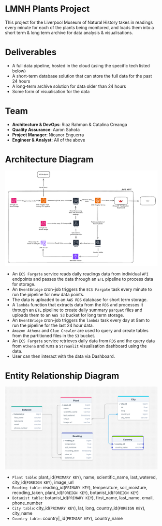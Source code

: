 # LMNH Plants Project

This project for the Liverpool Museum of Natural History takes in readings every minute
for each of the plants being monitored, and loads them into a short term & long term archive
for data analysis & visualisations.

# Deliverables
- A full data pipeline, hosted in the cloud (using the specific tech listed below)
- A short-term database solution that can store the full data for the past 24 hours
- A long-term archive solution for data older than 24 hours
- Some form of visualisation for the data


# Team
- **Architecture & DevOps**: Riaz Rahman & Catalina Creanga
- **Quality Assurance**: Aaron Sahota
- **Project Manager**: Nicanor Enguerra
- **Engineer & Analyst**: All of the above

# Architecture Diagram
![alt text](images/Architecture_Diagram.png)
- An `ECS Fargate` service reads daily readings data from individual `API` endpoints and passes the data through an `ETL` pipeline to process data for storage.
- An `EventBridge` cron-job triggers the `ECS Fargate` task every minute to run the pipeline for new data points.
- The data is uploaded to an `AWS RDS` database for short term storage. 
- A `lambda` function that extracts data from the `RDS` and processes it through an `ETL` pipeline to create daily summary `parquet` files and uploads them to an `AWS S3` bucket for long term storage. 
- An `EventBridge` cron-job triggers the `lambda` task every day at 9am to run the pipeline for the last 24 hour data.
- `Amazon Athena` and `Glue Crawler` are used to query and create tables from the partitioned files in the `S3` bucket.
- An `ECS Fargate` service retrieves daily data from `RDS` and the query data from `Athena` and runs a `Streamlit` visualisation dashboard using the data.
- User can then interact with the data via Dashboard.

# Entity Relationship Diagram
![alt text](images/ERD.png)
- `Plant table`: plant_id(`PRIMARY KEY`), name, scientific_name, last_watered, city_id(`FOREIGN KEY`), image_url
- `Reading table`: reading_id(`PRIMARY KEY`), temperature, soil_moisture, recoding_taken, plant_id(`FOREIGN KEY`), botanist_id(`FOREIGN KEY`)
- `Botanist table`: botanist_id(`PRIMARY KEY`), first_name, last_name, email, phone_number
- `City table`: city_id(`PRIMARY KEY`), lat, long, country_id(`FOREIGN KEY`), city_name
- `Country table`: country|_id(`PRIMARY KEY`), country_name